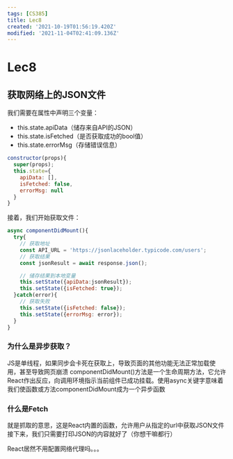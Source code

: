 ```yaml
---
tags: [CS385]
title: Lec8
created: '2021-10-19T01:56:19.420Z'
modified: '2021-11-04T02:41:09.136Z'
---
```


# Lec8
## 获取网络上的JSON文件
我们需要在属性中声明三个变量：
- this.state.apiData（储存来自API的JSON）
- this.state.isFetched（是否获取成功的bool值）
- this.state.errorMsg（存储错误信息）
```JavaScript
constructor(props){
  super(props);
  this.state={
    apiData: [],
    isFetched: false,
    errorMsg: null
  }
}
```
接着，我们开始获取文件：
```JavaScript
async componentDidMount(){
  try{
    // 获取地址
    const API_URL = 'https://jsonlaceholder.typicode.com/users';
    // 获取结果
    const jsonResult = await response.json();

    // 储存结果到本地变量
    this.setState({apiData:jsonResult});
    this.setState({isFetched: true});
  }catch(error){
    // 获取失败
    this.setState({isFetched: false});
    this.setState({errorMsg: error});
  }
}
```
### 为什么是异步获取？
JS是单线程，如果同步会卡死在获取上，导致页面的其他功能无法正常加载使用，甚至导致网页崩溃
componentDidMount()方法是一个生命周期方法，它允许React作出反应，向调用环境指示当前组件已成功挂载。使用async关键字意味着我们使函数或方法componentDidMount成为一个异步函数

### 什么是Fetch
就是抓取的意思，这是React内置的函数，允许用户从指定的url中获取JSON文件
接下来，我们只需要打印JSON的内容就好了（你想干嘛都行）

React居然不用配置网络代理吗。。。
